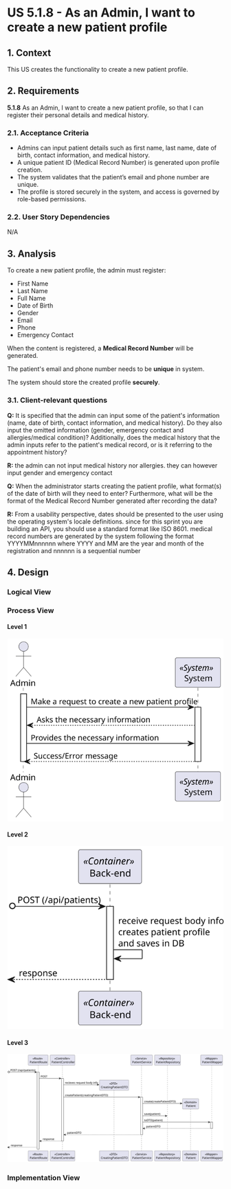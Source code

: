 # US 5.1.8 - As an Admin, I want to create a new patient profile

## 1. Context

This US creates the functionality to create a new patient profile.

## 2. Requirements

**5.1.8** As an Admin, I want to create a new patient profile, so that I can register their personal details and medical history.

### 2.1. Acceptance Criteria

- Admins can input patient details such as first name, last name, date of birth, contact information, and medical history.
- A unique patient ID (Medical Record Number) is generated upon profile creation.
- The system validates that the patient’s email and phone number are unique.
- The profile is stored securely in the system, and access is governed by role-based permissions.

### 2.2. User Story Dependencies

N/A

## 3. Analysis

To create a new patient profile, the admin must register:
- First Name
- Last Name
- Full Name
- Date of Birth
- Gender
- Email
- Phone
- Emergency Contact

When the content is registered, a **Medical Record Number** will be generated.

The patient's email and phone number needs to be **unique** in system.

The system should store the created profile **securely**.

### 3.1. Client-relevant questions

**Q:** It is specified that the admin can input some of the patient's information (name, date of birth, contact information, and medical history).
Do they also input the omitted information (gender, emergency contact and allergies/medical condition)?
Additionally, does the medical history that the admin inputs refer to the patient's medical record, or is it referring to the appointment history?

**R:** the admin can not input medical history nor allergies. they can however input gender and emergency contact

**Q:** When the administrator starts creating the patient profile, what format(s) of the date of birth will they need to enter? Furthermore, what will be the format of the Medical Record Number generated after recording the data?

**R:** From a usability perspective, dates should be presented to the user using the operating system's locale definitions. since for this sprint you are building an API, you should use a standard format like ISO 8601.
medical record numbers are generated by the system following the format YYYYMMnnnnnn where YYYY and MM are the year and month of the registration and nnnnnn is a sequential number

 ## 4. Design

 ### Logical View

 ### Process View

 #### Level 1
 ![Process View - Level 1](L1/Process_View.svg)

 #### Level 2
 ![Process View - Level 2](L2/Process_View.svg)

 #### Level 3
 ![Process View - Level 3](L3/Process_View.svg)

 ### Implementation View